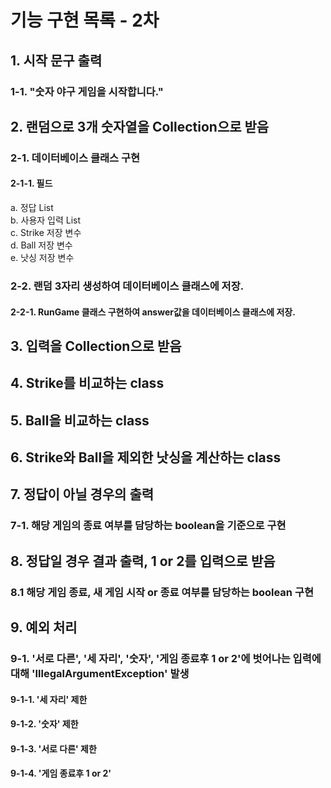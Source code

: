 # 기능 구현 목록 - 2차
## 1. 시작 문구 출력
### 1-1. "숫자 야구 게임을 시작합니다."
## 2. 랜덤으로 3개 숫자열을 Collection으로 받음
### 2-1. 데이터베이스 클래스 구현
#### 2-1-1. 필드
a. 정답 List
<br>b. 사용자 입력 List
<br>c. Strike 저장 변수
<br>d. Ball 저장 변수
<br>e. 낫싱 저장 변수
### 2-2. 랜덤 3자리 생성하여 데이터베이스 클래스에 저장.
#### 2-2-1. RunGame 클래스 구현하여 answer값을 데이터베이스 클래스에 저장.
## 3. 입력을 Collection으로 받음
## 4. Strike를 비교하는 class
## 5. Ball을 비교하는 class
## 6. Strike와 Ball을 제외한 낫싱을 계산하는 class
## 7. 정답이 아닐 경우의 출력
### 7-1. 해당 게임의 종료 여부를 담당하는 boolean을 기준으로 구현
## 8. 정답일 경우 결과 출력, 1 or 2를 입력으로 받음
### 8.1 해당 게임 종료, 새 게임 시작 or 종료 여부를 담당하는 boolean 구현
## 9. 예외 처리
### 9-1. '서로 다른', '세 자리', '숫자', '게임 종료후 1 or 2'에 벗어나는 입력에 대해 'IllegalArgumentException' 발생
#### 9-1-1. '세 자리' 제한
#### 9-1-2. '숫자' 제한
#### 9-1-3. '서로 다른' 제한
#### 9-1-4. '게임 종료후 1 or 2'